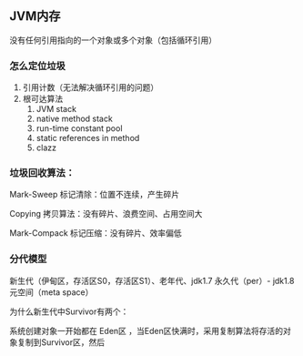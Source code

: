 ## JVM内存

没有任何引用指向的一个对象或多个对象（包括循环引用）

### 怎么定位垃圾

1. 引用计数（无法解决循环引用的问题）
2. 根可达算法
   1. JVM stack
   2. native  method stack
   3. run-time constant pool
   4. static references in method 
   5. clazz

### 垃圾回收算法：

Mark-Sweep 标记清除：位置不连续，产生碎片

Copying 拷贝算法：没有碎片、浪费空间、占用空间大

Mark-Compack 标记压缩：没有碎片、效率偏低

### 分代模型

新生代（伊甸区，存活区S0，存活区S1）、老年代、jdk1.7 永久代（per）- jdk1.8 元空间（meta space）



为什么新生代中Survivor有两个：

系统创建对象一开始都在 Eden区 ，当Eden区快满时，采用复制算法将存活的对象复制到Survivor区，然后





